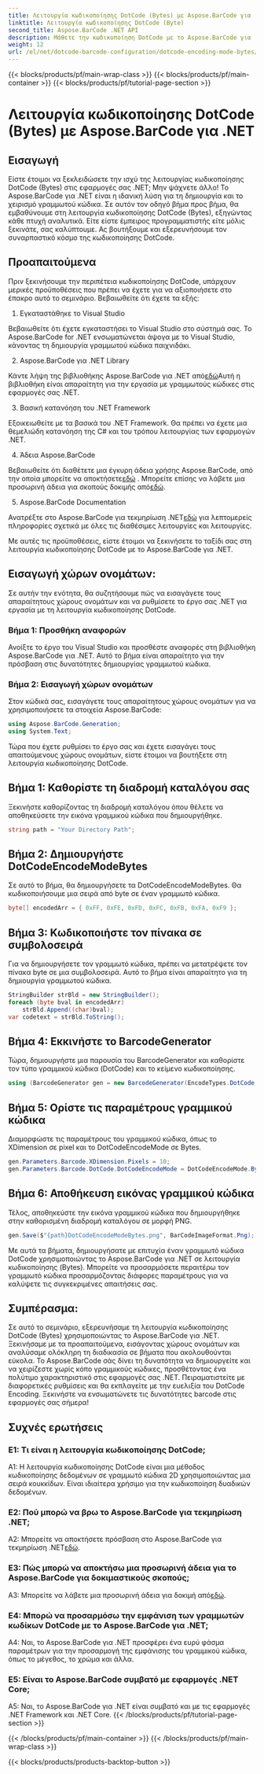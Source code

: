 ```yaml
---
title: Λειτουργία κωδικοποίησης DotCode (Bytes) με Aspose.BarCode για .NET
linktitle: Λειτουργία κωδικοποίησης DotCode (Byte)
second_title: Aspose.BarCode .NET API
description: Μάθετε την κωδικοποίηση DotCode με το Aspose.BarCode για .NET Βήμα προς βήμα οδηγό για τη δημιουργία γραμμωτού κωδίκων.
weight: 12
url: /el/net/dotcode-barcode-configuration/dotcode-encoding-mode-bytes/
---
```


{{< blocks/products/pf/main-wrap-class >}}
{{< blocks/products/pf/main-container >}}
{{< blocks/products/pf/tutorial-page-section >}}

# Λειτουργία κωδικοποίησης DotCode (Bytes) με Aspose.BarCode για .NET

## Εισαγωγή

Είστε έτοιμοι να ξεκλειδώσετε την ισχύ της λειτουργίας κωδικοποίησης DotCode (Bytes) στις εφαρμογές σας .NET; Μην ψάχνετε άλλο! Το Aspose.BarCode για .NET είναι η ιδανική λύση για τη δημιουργία και το χειρισμό γραμμωτού κώδικα. Σε αυτόν τον οδηγό βήμα προς βήμα, θα εμβαθύνουμε στη λειτουργία κωδικοποίησης DotCode (Bytes), εξηγώντας κάθε πτυχή αναλυτικά. Είτε είστε έμπειρος προγραμματιστής είτε μόλις ξεκινάτε, σας καλύπτουμε. Ας βουτήξουμε και εξερευνήσουμε τον συναρπαστικό κόσμο της κωδικοποίησης DotCode.

## Προαπαιτούμενα

Πριν ξεκινήσουμε την περιπέτεια κωδικοποίησης DotCode, υπάρχουν μερικές προϋποθέσεις που πρέπει να έχετε για να αξιοποιήσετε στο έπακρο αυτό το σεμινάριο. Βεβαιωθείτε ότι έχετε τα εξής:

1. Εγκαταστάθηκε το Visual Studio

Βεβαιωθείτε ότι έχετε εγκαταστήσει το Visual Studio στο σύστημά σας. Το Aspose.BarCode for .NET ενσωματώνεται άψογα με το Visual Studio, κάνοντας τη δημιουργία γραμμωτού κώδικα παιχνιδάκι.

2. Aspose.BarCode για .NET Library

 Κάντε λήψη της βιβλιοθήκης Aspose.BarCode για .NET από[εδώ](https://releases.aspose.com/barcode/net/)Αυτή η βιβλιοθήκη είναι απαραίτητη για την εργασία με γραμμωτούς κώδικες στις εφαρμογές σας .NET.

3. Βασική κατανόηση του .NET Framework

Εξοικειωθείτε με τα βασικά του .NET Framework. Θα πρέπει να έχετε μια θεμελιώδη κατανόηση της C# και του τρόπου λειτουργίας των εφαρμογών .NET.

4. Άδεια Aspose.BarCode

 Βεβαιωθείτε ότι διαθέτετε μια έγκυρη άδεια χρήσης Aspose.BarCode, από την οποία μπορείτε να αποκτήσετε[εδώ](https://purchase.aspose.com/buy) . Μπορείτε επίσης να λάβετε μια προσωρινή άδεια για σκοπούς δοκιμής από[εδώ](https://purchase.aspose.com/temporary-license/).

5. Aspose.BarCode Documentation

 Ανατρέξτε στο Aspose.BarCode για τεκμηρίωση .NET[εδώ](https://reference.aspose.com/barcode/net/) για λεπτομερείς πληροφορίες σχετικά με όλες τις διαθέσιμες λειτουργίες και λειτουργίες.

Με αυτές τις προϋποθέσεις, είστε έτοιμοι να ξεκινήσετε το ταξίδι σας στη λειτουργία κωδικοποίησης DotCode με το Aspose.BarCode για .NET.

## Εισαγωγή χώρων ονομάτων:

Σε αυτήν την ενότητα, θα συζητήσουμε πώς να εισαγάγετε τους απαραίτητους χώρους ονομάτων και να ρυθμίσετε το έργο σας .NET για εργασία με τη λειτουργία κωδικοποίησης DotCode. 

### Βήμα 1: Προσθήκη αναφορών

Ανοίξτε το έργο του Visual Studio και προσθέστε αναφορές στη βιβλιοθήκη Aspose.BarCode για .NET. Αυτό το βήμα είναι απαραίτητο για την πρόσβαση στις δυνατότητες δημιουργίας γραμμωτού κώδικα.

### Βήμα 2: Εισαγωγή χώρων ονομάτων

Στον κώδικά σας, εισαγάγετε τους απαραίτητους χώρους ονομάτων για να χρησιμοποιήσετε τα στοιχεία Aspose.BarCode:

```csharp
using Aspose.BarCode.Generation;
using System.Text;
```

Τώρα που έχετε ρυθμίσει το έργο σας και έχετε εισαγάγει τους απαιτούμενους χώρους ονομάτων, είστε έτοιμοι να βουτήξετε στη λειτουργία κωδικοποίησης DotCode.

## Βήμα 1: Καθορίστε τη διαδρομή καταλόγου σας

Ξεκινήστε καθορίζοντας τη διαδρομή καταλόγου όπου θέλετε να αποθηκεύσετε την εικόνα γραμμικού κώδικα που δημιουργήθηκε.

```csharp
string path = "Your Directory Path";
```

## Βήμα 2: Δημιουργήστε DotCodeEncodeModeBytes

Σε αυτό το βήμα, θα δημιουργήσετε τα DotCodeEncodeModeBytes. Θα κωδικοποιήσουμε μια σειρά από byte σε έναν γραμμωτό κώδικα.

```csharp
byte[] encodedArr = { 0xFF, 0xFE, 0xFD, 0xFC, 0xFB, 0xFA, 0xF9 };
```

## Βήμα 3: Κωδικοποιήστε τον πίνακα σε συμβολοσειρά

Για να δημιουργήσετε τον γραμμωτό κώδικα, πρέπει να μετατρέψετε τον πίνακα byte σε μια συμβολοσειρά. Αυτό το βήμα είναι απαραίτητο για τη δημιουργία γραμμωτού κώδικα.

```csharp
StringBuilder strBld = new StringBuilder();
foreach (byte bval in encodedArr)
    strBld.Append((char)bval);
var codetext = strBld.ToString();
```

## Βήμα 4: Εκκινήστε το BarcodeGenerator

Τώρα, δημιουργήστε μια παρουσία του BarcodeGenerator και καθορίστε τον τύπο γραμμικού κώδικα (DotCode) και το κείμενο κωδικοποίησης.

```csharp
using (BarcodeGenerator gen = new BarcodeGenerator(EncodeTypes.DotCode, codetext))
```

## Βήμα 5: Ορίστε τις παραμέτρους γραμμικού κώδικα

Διαμορφώστε τις παραμέτρους του γραμμικού κώδικα, όπως το XDimension σε pixel και το DotCodeEncodeMode σε Bytes.

```csharp
gen.Parameters.Barcode.XDimension.Pixels = 10;
gen.Parameters.Barcode.DotCode.DotCodeEncodeMode = DotCodeEncodeMode.Bytes;
```

## Βήμα 6: Αποθήκευση εικόνας γραμμικού κώδικα

Τέλος, αποθηκεύστε την εικόνα γραμμικού κώδικα που δημιουργήθηκε στην καθορισμένη διαδρομή καταλόγου σε μορφή PNG.

```csharp
gen.Save($"{path}DotCodeEncodeModeBytes.png", BarCodeImageFormat.Png);
```

Με αυτά τα βήματα, δημιουργήσατε με επιτυχία έναν γραμμωτό κώδικα DotCode χρησιμοποιώντας το Aspose.BarCode για .NET σε λειτουργία κωδικοποίησης (Bytes). Μπορείτε να προσαρμόσετε περαιτέρω τον γραμμωτό κώδικα προσαρμόζοντας διάφορες παραμέτρους για να καλύψετε τις συγκεκριμένες απαιτήσεις σας.

## Συμπέρασμα:

Σε αυτό το σεμινάριο, εξερευνήσαμε τη λειτουργία κωδικοποίησης DotCode (Bytes) χρησιμοποιώντας το Aspose.BarCode για .NET. Ξεκινήσαμε με τα προαπαιτούμενα, εισάγοντας χώρους ονομάτων και αναλύσαμε ολόκληρη τη διαδικασία σε βήματα που ακολουθούνται εύκολα. Το Aspose.BarCode σάς δίνει τη δυνατότητα να δημιουργείτε και να χειρίζεστε χωρίς κόπο γραμμικούς κώδικες, προσθέτοντας ένα πολύτιμο χαρακτηριστικό στις εφαρμογές σας .NET. Πειραματιστείτε με διαφορετικές ρυθμίσεις και θα εκπλαγείτε με την ευελιξία του DotCode Encoding. Ξεκινήστε να ενσωματώνετε τις δυνατότητες barcode στις εφαρμογές σας σήμερα!

## Συχνές ερωτήσεις

### Ε1: Τι είναι η λειτουργία κωδικοποίησης DotCode;

A1: Η λειτουργία κωδικοποίησης DotCode είναι μια μέθοδος κωδικοποίησης δεδομένων σε γραμμωτό κώδικα 2D χρησιμοποιώντας μια σειρά κουκκίδων. Είναι ιδιαίτερα χρήσιμο για την κωδικοποίηση δυαδικών δεδομένων.

### Ε2: Πού μπορώ να βρω το Aspose.BarCode για τεκμηρίωση .NET;

 A2: Μπορείτε να αποκτήσετε πρόσβαση στο Aspose.BarCode για τεκμηρίωση .NET[εδώ](https://reference.aspose.com/barcode/net/).

### Ε3: Πώς μπορώ να αποκτήσω μια προσωρινή άδεια για το Aspose.BarCode για δοκιμαστικούς σκοπούς;

 A3: Μπορείτε να λάβετε μια προσωρινή άδεια για δοκιμή από[εδώ](https://purchase.aspose.com/temporary-license/).

### Ε4: Μπορώ να προσαρμόσω την εμφάνιση των γραμμωτών κωδίκων DotCode με το Aspose.BarCode για .NET;

A4: Ναι, το Aspose.BarCode για .NET προσφέρει ένα ευρύ φάσμα παραμέτρων για την προσαρμογή της εμφάνισης του γραμμικού κώδικα, όπως το μέγεθος, το χρώμα και άλλα.

### Ε5: Είναι το Aspose.BarCode συμβατό με εφαρμογές .NET Core;

A5: Ναι, το Aspose.BarCode για .NET είναι συμβατό και με τις εφαρμογές .NET Framework και .NET Core.
{{< /blocks/products/pf/tutorial-page-section >}}

{{< /blocks/products/pf/main-container >}}
{{< /blocks/products/pf/main-wrap-class >}}

{{< blocks/products/products-backtop-button >}}
